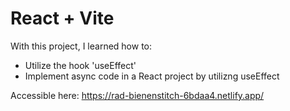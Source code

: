 # React + Vite

With this project, I learned how to:
- Utilize the hook 'useEffect'
- Implement async code in a React project by utilizng useEffect 

Accessible here: https://rad-bienenstitch-6bdaa4.netlify.app/

